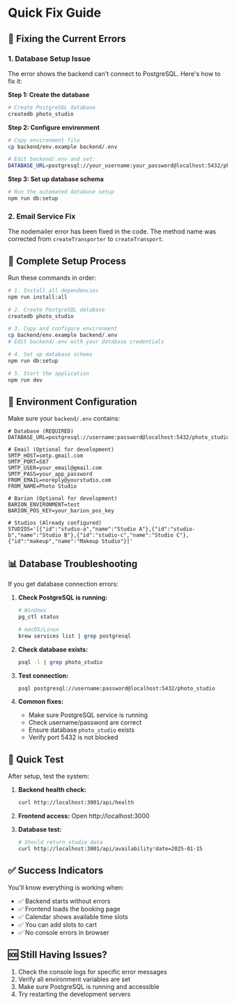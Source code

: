 # Quick Fix Guide

## 🚨 Fixing the Current Errors

### 1. Database Setup Issue

The error shows the backend can't connect to PostgreSQL. Here's how to fix it:

**Step 1: Create the database**
```bash
# Create PostgreSQL database
createdb photo_studio
```

**Step 2: Configure environment**
```bash
# Copy environment file
cp backend/env.example backend/.env

# Edit backend/.env and set:
DATABASE_URL=postgresql://your_username:your_password@localhost:5432/photo_studio
```

**Step 3: Set up database schema**
```bash
# Run the automated database setup
npm run db:setup
```

### 2. Email Service Fix

The nodemailer error has been fixed in the code. The method name was corrected from `createTransporter` to `createTransport`.

## 🚀 Complete Setup Process

Run these commands in order:

```bash
# 1. Install all dependencies
npm run install:all

# 2. Create PostgreSQL database
createdb photo_studio

# 3. Copy and configure environment
cp backend/env.example backend/.env
# Edit backend/.env with your database credentials

# 4. Set up database schema
npm run db:setup

# 5. Start the application
npm run dev
```

## 🔧 Environment Configuration

Make sure your `backend/.env` contains:

```env
# Database (REQUIRED)
DATABASE_URL=postgresql://username:password@localhost:5432/photo_studio

# Email (Optional for development)
SMTP_HOST=smtp.gmail.com
SMTP_PORT=587
SMTP_USER=your_email@gmail.com
SMTP_PASS=your_app_password
FROM_EMAIL=noreply@yourstudio.com
FROM_NAME=Photo Studio

# Barion (Optional for development)
BARION_ENVIRONMENT=test
BARION_POS_KEY=your_barion_pos_key

# Studios (Already configured)
STUDIOS='[{"id":"studio-a","name":"Studio A"},{"id":"studio-b","name":"Studio B"},{"id":"studio-c","name":"Studio C"},{"id":"makeup","name":"Makeup Studio"}]'
```

## 📊 Database Troubleshooting

If you get database connection errors:

1. **Check PostgreSQL is running:**
   ```bash
   # Windows
   pg_ctl status
   
   # macOS/Linux
   brew services list | grep postgresql
   ```

2. **Check database exists:**
   ```bash
   psql -l | grep photo_studio
   ```

3. **Test connection:**
   ```bash
   psql postgresql://username:password@localhost:5432/photo_studio
   ```

4. **Common fixes:**
   - Make sure PostgreSQL service is running
   - Check username/password are correct
   - Ensure database `photo_studio` exists
   - Verify port 5432 is not blocked

## 🎯 Quick Test

After setup, test the system:

1. **Backend health check:**
   ```bash
   curl http://localhost:3001/api/health
   ```

2. **Frontend access:**
   Open http://localhost:3000

3. **Database test:**
   ```bash
   # Should return studio data
   curl http://localhost:3001/api/availability?date=2025-01-15
   ```

## ✅ Success Indicators

You'll know everything is working when:
- ✅ Backend starts without errors
- ✅ Frontend loads the booking page
- ✅ Calendar shows available time slots
- ✅ You can add slots to cart
- ✅ No console errors in browser

## 🆘 Still Having Issues?

1. Check the console logs for specific error messages
2. Verify all environment variables are set
3. Make sure PostgreSQL is running and accessible
4. Try restarting the development servers
